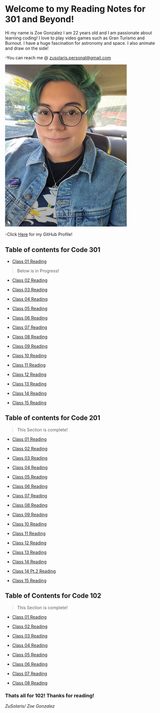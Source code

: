 # Welcome to my Reading Notes for 301 and Beyond!
Hi my name is Zoe Gonzalez I am 22 years old and I am passionate about learning coding! I love to play video games such as Gran Turismo and Burnout. I have a huge fascination for astronomy and space. I also animate and draw on the side!


-You can reach me @ zusolaris.personal@gmail.com

<img src="./img/menew.jpg" alt="Profile pic of me" width="400"/>


-Click [Here](/https://github.com/ZuSolaris) for my GitHub Profile!

## Table of contents for Code 301


- [Class 01 Reading](https://zusolaris.github.io/reading-notes/301/class-01)

> Below is in Progress!

- [Class 02 Reading](https://zusolaris.github.io/reading-notes/301/class-02)

- [Class 03 Reading](https://zusolaris.github.io/reading-notes/301/class-03)

- [Class 04 Reading](https://zusolaris.github.io/reading-notes/301/class-04)

- [Class 05 Reading](https://zusolaris.github.io/reading-notes/301/class-05)

- [Class 06 Reading](https://zusolaris.github.io/reading-notes/301/class-06)

- [Class 07 Reading](https://zusolaris.github.io/reading-notes/301/class-07)

- [Class 08 Reading](https://zusolaris.github.io/reading-notes/301/class-08)

- [Class 09 Reading](https://zusolaris.github.io/reading-notes/301/class-09)

- [Class 10 Reading](https://zusolaris.github.io/reading-notes/301/class-10)

- [Class 11 Reading](https://zusolaris.github.io/reading-notes/301/class-11)

- [Class 12 Reading](https://zusolaris.github.io/reading-notes/301/class-12)

- [Class 13 Reading](https://zusolaris.github.io/reading-notes/301/class-13)

- [Class 14 Reading](https://zusolaris.github.io/reading-notes/301/class-14)

- [Class 15 Reading](https://zusolaris.github.io/reading-notes/201/class-15)


## Table of contents for Code 201

>This Section is complete!

- [Class 01 Reading](https://zusolaris.github.io/reading-notes/201/class-01)

- [Class 02 Reading](https://zusolaris.github.io/reading-notes/201/class-02)

- [Class 03 Reading](https://zusolaris.github.io/reading-notes/201/class-03)

- [Class 04 Reading](https://zusolaris.github.io/reading-notes/201/class-04)

- [Class 05 Reading](https://zusolaris.github.io/reading-notes/201/class-05)

- [Class 06 Reading](https://zusolaris.github.io/reading-notes/201/class-06)

- [Class 07 Reading](https://zusolaris.github.io/reading-notes/201/class-07)

- [Class 08 Reading](https://zusolaris.github.io/reading-notes/201/class-08)

- [Class 09 Reading](https://zusolaris.github.io/reading-notes/201/class-09)

- [Class 10 Reading](https://zusolaris.github.io/reading-notes/201/class-10)

- [Class 11 Reading](https://zusolaris.github.io/reading-notes/201/class-11)

- [Class 12 Reading](https://zusolaris.github.io/reading-notes/201/class-12)

- [Class 13 Reading](https://zusolaris.github.io/reading-notes/201/class-13)

- [Class 14 Reading](https://zusolaris.github.io/reading-notes/201/class-14)

- [Class 14 Pt.2 Reading](https://zusolaris.github.io/reading-notes/201/class-14-2)

- [Class 15 Reading](https://zusolaris.github.io/reading-notes/201/class-15)

## Table of Contents for Code 102

>This Section is complete!

- [Class 01 Reading](https://zusolaris.github.io/reading-notes/102/ReadClass)

- [Class 02 Reading](https://zusolaris.github.io/reading-notes/102/ReadClass2)

- [Class 03 Reading](https://zusolaris.github.io/reading-notes/102/ReadClass3)

- [Class 04 Reading](https://zusolaris.github.io/reading-notes/102/ReadClass4)

- [Class 05 Reading](https://zusolaris.github.io/reading-notes/102/ReadClass5)

- [Class 06 Reading](https://zusolaris.github.io/reading-notes/102/ReadClass6)

- [Class 07 Reading](https://zusolaris.github.io/reading-notes/102/ReadClass7)

- [Class 08 Reading](https://zusolaris.github.io/reading-notes/102/ReadClass8)

### Thats all for 102! Thanks for reading!

*ZuSolaris/ Zoe Gonzalez*
